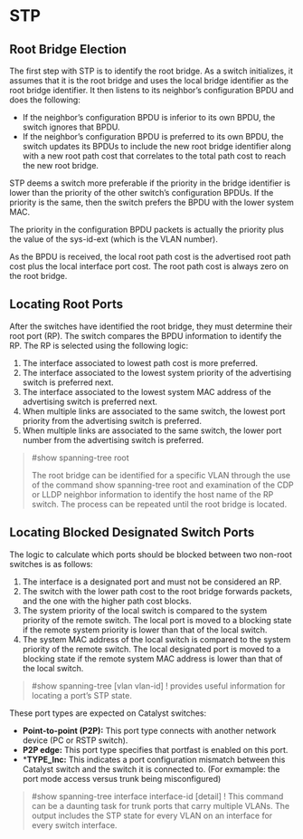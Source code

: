 # STP
## Root Bridge Election
The first step with STP is to identify the root bridge. As a switch initializes, it assumes that it is the root bridge and uses the local bridge identifier as the root bridge identifier. It then listens to its neighbor’s configuration BPDU and does the following:
- If the neighbor’s configuration BPDU is inferior to its own BPDU, the switch ignores that BPDU.
- If the neighbor’s configuration BPDU is preferred to its own BPDU, the switch updates its BPDUs to include the new root bridge identifier along with a new root path cost that correlates to the total path cost to reach the new root bridge.

STP deems a switch more preferable if the priority in the bridge identifier is lower than the priority of the other switch’s configuration BPDUs. If the priority is the same, then the switch prefers the BPDU with the lower system MAC.

The priority in the configuration BPDU packets is actually the priority plus the value of the sys-id-ext (which is the VLAN number).

As the BPDU is received, the local root path cost is the advertised root path cost plus the local interface port cost. The root path cost is always zero on the root bridge.

## Locating Root Ports
After the switches have identified the root bridge, they must determine their root port (RP).
The switch compares the BPDU information to identify the RP. The RP is selected using the following logic:
1. The interface associated to lowest path cost is more preferred.
2. The interface associated to the lowest system priority of the advertising switch is
preferred next.
3. The interface associated to the lowest system MAC address of the advertising switch is preferred next.
4. When multiple links are associated to the same switch, the lowest port priority from the advertising switch is preferred.
5. When multiple links are associated to the same switch, the lower port number from the advertising switch is preferred.

>#show spanning-tree root
>
>The root bridge can be identified for a specific VLAN through the use of the command show spanning-tree root and examination of the CDP or LLDP neighbor information to identify the host name of the RP switch. The process can be repeated until the root bridge is located.

## Locating Blocked Designated Switch Ports
The logic to calculate which ports should be blocked between two non-root switches is as follows:
1. The interface is a designated port and must not be considered an RP.
2. The switch with the lower path cost to the root bridge forwards packets, and the one
with the higher path cost blocks.
3. The system priority of the local switch is compared to the system priority of the remote switch. The local port is moved to a blocking state if the remote system priority is lower than that of the local switch.
4. The system MAC address of the local switch is compared to the system priority of the remote switch. The local designated port is moved to a blocking state if the remote system MAC address is lower than that of the local switch.

>#show spanning-tree [vlan vlan-id] ! provides useful information for locating a port’s STP state.

These port types are expected on Catalyst switches:
- **Point-to-point (P2P):** This port type connects with another network device (PC or RSTP switch).
- **P2P edge:** This port type specifies that portfast is enabled on this port.
- ***TYPE_Inc:** This indicates a port configuration mismatch between this Catalyst switch and the switch it is connected to. (For exmample: the port mode access versus trunk being misconfigured)

>#show spanning-tree interface interface-id [detail] ! This command can be a daunting task for trunk ports that carry multiple VLANs. The output includes the STP state for every VLAN on an interface for every switch interface.
